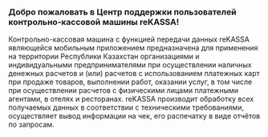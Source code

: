 ### Добро пожаловать в Центр поддержки пользователей контрольно-кассовой машины reKASSA!

Контрольно-кассовая машина с функцией передачи данных reKASSA являющейся мобильным приложением  предназначена для применения на территории Республики Казахстан организациями и индивидуальными предпринимателями при осуществлении наличных денежных расчетов и \(или\) расчетов с использованием платежных карт при продаже товаров, выполнении работ, оказании услуг, в том числе при осуществлении расчетов с физическими лицами платежными агентами, в отелях и ресторанах. reKASSA производит обработку всех получаемых данных в соответствии с техническими требованиями, осуществляет вывод информации на чек, его распечатку в виде отчётов по запросам.

